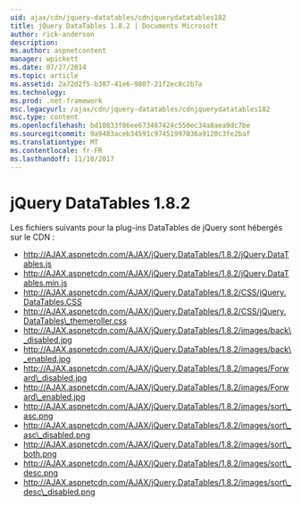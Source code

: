```yaml
---
uid: ajax/cdn/jquery-datatables/cdnjquerydatatables182
title: jQuery DataTables 1.8.2 | Documents Microsoft
author: rick-anderson
description: 
ms.author: aspnetcontent
manager: wpickett
ms.date: 07/27/2014
ms.topic: article
ms.assetid: 2a72d2f5-b387-41e6-9807-21f2ec8c2b7a
ms.technology: 
ms.prod: .net-framework
msc.legacyurl: /ajax/cdn/jquery-datatables/cdnjquerydatatables182
msc.type: content
ms.openlocfilehash: bd10833f06ee673487424c550ec34a8aea9dc7be
ms.sourcegitcommit: 9a9483aceb34591c97451997036a9120c3fe2baf
ms.translationtype: MT
ms.contentlocale: fr-FR
ms.lasthandoff: 11/10/2017
---
```

<a name="jquery-datatables-182"></a>jQuery DataTables 1.8.2
====================
Les fichiers suivants pour la plug-ins DataTables de jQuery sont hébergés sur le CDN :

- http://AJAX.aspnetcdn.com/AJAX/jQuery.DataTables/1.8.2/jQuery.DataTables.js
- http://AJAX.aspnetcdn.com/AJAX/jQuery.DataTables/1.8.2/jQuery.DataTables.min.js
- http://AJAX.aspnetcdn.com/AJAX/jQuery.DataTables/1.8.2/CSS/jQuery.DataTables.CSS
- http://AJAX.aspnetcdn.com/AJAX/jQuery.DataTables/1.8.2/CSS/jQuery.DataTables\_themeroller.css
- http://AJAX.aspnetcdn.com/AJAX/jQuery.DataTables/1.8.2/images/back\_disabled.jpg
- http://AJAX.aspnetcdn.com/AJAX/jQuery.DataTables/1.8.2/images/back\_enabled.jpg
- http://AJAX.aspnetcdn.com/AJAX/jQuery.DataTables/1.8.2/images/Forward\_disabled.jpg
- http://AJAX.aspnetcdn.com/AJAX/jQuery.DataTables/1.8.2/images/Forward\_enabled.jpg
- http://AJAX.aspnetcdn.com/AJAX/jQuery.DataTables/1.8.2/images/sort\_asc.png
- http://AJAX.aspnetcdn.com/AJAX/jQuery.DataTables/1.8.2/images/sort\_asc\_disabled.png
- http://AJAX.aspnetcdn.com/AJAX/jQuery.DataTables/1.8.2/images/sort\_both.png
- http://AJAX.aspnetcdn.com/AJAX/jQuery.DataTables/1.8.2/images/sort\_desc.png
- http://AJAX.aspnetcdn.com/AJAX/jQuery.DataTables/1.8.2/images/sort\_desc\_disabled.png
